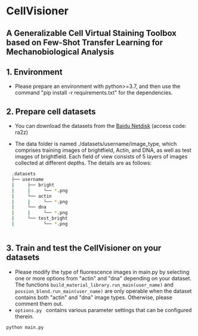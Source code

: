 # CellVisioner
## A Generalizable Cell Virtual Staining Toolbox based on Few-Shot Transfer Learning for Mechanobiological Analysis ##
## 1. Environment
- Please prepare an environment with python>=3.7, and then use the command "pip install -r requirements.txt" for the dependencies.
## 2. Prepare cell datasets 
- You can download the datasets from the [Baidu Netdisk](https://pan.baidu.com/s/1SzuMVWN1AteufH0JIj6lhw?pwd=ra2z) (access code: ra2z)
* The data folder is named ./datasets/username/image_type, which comprises training images of brightfield, Actin, and DNA, as well as test images of brightfield. Each field of view consists of 5 layers of images collected at different depths. The details are as follows:
```bash
  .datasets
  ├── username
  |     ├── bright
  |     |     └── *.png
  |     └── actin
  |     |     └── *.png
  |     └── dna
  |     |     └── *.png
  |     └── test_bright
  |           └── *.png
          
```
## 3. Train and test the CellVisioner on your datasets
- Please modify the type of fluorescence images in main.py by selecting one or more options from "actin" and "dna" depending on your dataset. The functions ``` build_material_library.run_main(user_name) ``` and ``` possion_blend.run_main(user_name) ``` are only operable when the dataset contains both "actin" and "dna" image types. Otherwise, please comment them out.
-  ```options.py ``` contains various parameter settings that can be configured therein.
```bash
python main.py 
```

